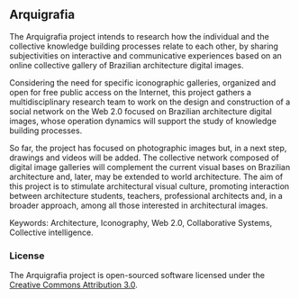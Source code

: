 ## Arquigrafia

The Arquigrafia project intends to research how the individual and the collective
knowledge building processes relate to each other, by sharing subjectivities on interactive and communicative experiences based on an online collective gallery of Brazilian architecture digital images. 

Considering the need for specific iconographic galleries, organized and open for free public access on the Internet, this project gathers a multidisciplinary research team to work on the design and construction of a social network on the Web 2.0 focused on Brazilian architecture digital images, whose operation dynamics will support the study of knowledge building processes. 

So far, the project has focused on photographic images but, in a next step, drawings and
videos will be added. The collective network composed of digital image galleries will complement the current visual bases on Brazilian architecture and, later, may be extended to world architecture. The aim of this project is to stimulate architectural visual culture, promoting interaction between architecture students, teachers,
professional architects and, in a broader approach, among all those interested in architectural images.

Keywords: Architecture, Iconography, Web 2.0, Collaborative Systems, Collective intelligence.


### License

The Arquigrafia project is open-sourced software licensed under the [Creative Commons Attribution 3.0](http://creativecommons.org/licenses/by/3.0/deed.pt_BR).